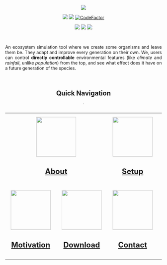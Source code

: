 
<p align="center">

<a href="https://github.com/sayansil/Ecosystem">
  <img src="https://ecosystem-simulation.web.app/assets/img/eco.png" />
</a>

</p>

<!-- Badges -->

<p align="center">

<!-- License -->
<a href="https://github.com/sayansil/Ecosystem/blob/master/LICENSE">
        <img src="https://img.shields.io/badge/license-GPL%20v3-yellow.svg" /></a>

<!-- CodeQL -->
<a href="https://github.com/sayansil/Ecosystem/actions">
        <img src="https://github.com/sayansil/Ecosystem/workflows/CodeQL/badge.svg" /></a>

<!-- CodeFactor-->
<a href="https://www.codefactor.io/repository/github/sayansil/ecosystem/overview/flatbuffer">
        <img src="https://www.codefactor.io/repository/github/sayansil/ecosystem/badge/master" alt="CodeFactor" /></a>
</p>

<p align="center">

<!-- Build -->
<a href="https://github.com/sayansil/Ecosystem/actions">
        <img src="https://github.com/sayansil/Ecosystem/workflows/build/badge.svg?branch=flatbuffer" /></a>

<!-- Test -->
<a href="https://github.com/sayansil/Ecosystem/actions">
        <img src="https://github.com/sayansil/Ecosystem/workflows/test/badge.svg?branch=flatbuffer" /></a>

<!-- Release -->
<a href="https://github.com/sayansil/Ecosystem/releases">
        <img src="https://img.shields.io/github/v/release/sayansil/Ecosystem?include_prereleases" /></a>
</p>

<br>

<p align="justify">An ecosystem simulation tool where we create some organisms and leave them be. They adapt and improve every generation on their own. We, users can control <b>directly controllable</b> environmental features (like <i>climate</i> and <i>rainfall</i>, unlike <i>population</i>) from the top, and see what effect does it have on a future generation of the species.</p>

<br>

<div align="center">
<h2>Quick Navigation</h2>

<table align="center">
  <tr>
  ` <td colspan="2">
      <div align="center">
        <a href="https://github.com/sayansil/Ecosystem/wiki">
        <img src="https://ecosystem-simulation.web.app/assets/img/lion.svg" height="128" width="128" hspace="10"/>
        <h2>About</h2>
        </a>
      </div>
    </td>
    <td>
      <div align="center">
        <a href="https://github.com/sayansil/Ecosystem/wiki/Usage">
        <img src="https://ecosystem-simulation.web.app/assets/img/squirrel.svg" height="128" width="128" hspace="10"/>
        <h2>Setup</h2>
        </a>
      </div>
    </td>
    <td rowspan="2">
      <div align="center">
        <a href="https://github.com/sayansil/Ecosystem/wiki/Framework-Overview">
        <img src="https://ecosystem-simulation.web.app/assets/img/giraffe.svg" height="128" width="128" hspace="10"/>
        <h2>Framework</h2>
        </a>
        <ul>
          <li align="center"><a href="https://github.com/sayansil/Ecosystem/wiki/Input-Framework">:inbox_tray: Input Framework</a></li>
          <li align="center"><a href="https://github.com/sayansil/Ecosystem/wiki/Output-Framework">:outbox_tray: Output Framework</a></li>
          <li align="center"><a href="https://github.com/sayansil/Ecosystem/wiki/Database-Manager">:floppy_disk: Database Manager</a></li>
          <li align="center"><a href="https://github.com/sayansil/Ecosystem/wiki/Simulation-Framework">:paw_prints: Simulation Framework</a></li>
        </ul>
      </div>
    </td>
  </tr>
  
  <tr>
    <td>
      <div align="center">
        <a href="https://github.com/sayansil/Ecosystem/wiki#motivation">
        <img src="https://ecosystem-simulation.web.app/assets/img/bird.svg" height="128" width="128" hspace="10"/>
        <h2>Motivation</h2>
        </a>
      </div>
    </td>
    <td>
      <div align="center">
        <a href="https://github.com/sayansil/Ecosystem/releases">
        <img src="https://ecosystem-simulation.web.app/assets/img/polar-bear.svg" height="128" width="128" hspace="10"/>
        <h2>Download</h2>
        </a>
      </div>
    </td>
    <td>
      <div align="center">
        <a href="mailto:sayan227sil@ymail.com">
        <img src="https://ecosystem-simulation.web.app/assets/img/owl.svg" height="128" width="128" hspace="10"/>
        <h2>Contact</h2>
        </a>
      </div>
    </td>
  </tr>
</table>
  
</div>
